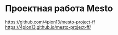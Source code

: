 # Проектная работа Mesto
https://github.com/4pion13/mesto-project-ff
https://4pion13.github.io/mesto-project-ff/
